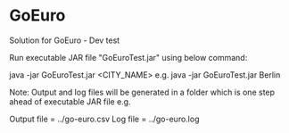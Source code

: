 # GoEuro
Solution for GoEuro - Dev test

Run executable JAR file "GoEuroTest.jar" using below command:

java -jar GoEuroTest.jar <CITY_NAME>
e.g. 
java -jar GoEuroTest.jar Berlin

Note: Output and log files will be generated in a folder which is one step ahead of executable JAR file e.g. 

Output file = ../go-euro.csv
Log file = ../go-euro.log



